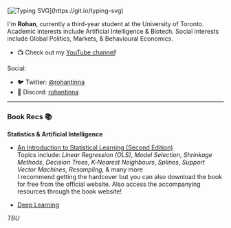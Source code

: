 [![Typing SVG](https://readme-typing-svg.demolab.com?font=Cinzel&duration=2000&pause=5000&color=2548FF&width=600&lines=Hi%2C+I'm+Rohan+%3AD;Welcome+to+my+Github+Page!)](https://git.io/typing-svg)

I'm **Rohan**, currently a third-year student at the University of Toronto. Academic interests include Artificial Intelligence & Biotech. Social interests include Global Politics, Markets, & Behavioural Economics. 

- 📺 Check out my [YouTube channel](https://youtube.com/@rohan_tinna)!

Social:
- 🐦 Twitter: [@rohantinna](https://twitter.com/rohantinna)
- 💬 Discord: [rohantinna](https://rohantinna.com/discord)

---

### Book Recs 📚

**Statistics & Artificial Intelligence**
- [An Introduction to Statistical Learning (Second Edition)](https://www.statlearning.com) <br/>
  Topics include: _Linear Regression (OLS)_, _Model Selection_, _Shrinkage Methods_, _Decision Trees_, _K-Nearest Neighbours_, _Splines_, _Support Vector Machines_, _Resampling_, & many more <br/>
  I recommend getting the hardcover but you can also download the book for free from the official website. Also access the accompanying resources through the book website!
  
 - [Deep Learning](https://www.deeplearningbook.org) <br/>


_TBU_
